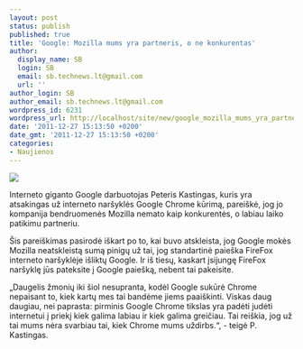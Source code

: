 ```yaml
---
layout: post
status: publish
published: true
title: 'Google: Mozilla mums yra partneris, o ne konkurentas'
author:
  display_name: SB
  login: SB
  email: sb.technews.lt@gmail.com
  url: ''
author_login: SB
author_email: sb.technews.lt@gmail.com
wordpress_id: 6231
wordpress_url: http://localhost/site/new/google_mozilla_mums_yra_partneris_o_ne_konkurentas/
date: '2011-12-27 15:13:50 +0200'
date_gmt: '2011-12-27 15:13:50 +0200'
categories:
- Naujienos
---
```

<div class="imgright"><img src="http://technews.lt/upload/firefoxogo.jpg"  /></div>
<p>Interneto giganto Google darbuotojas Peteris Kastingas, kuris yra atsakingas už interneto naršyklės Google Chrome kūrimą, pareiškė, jog jo kompanija bendruomenės Mozilla nemato kaip konkurentės, o labiau laiko patikimu partneriu.</p>
<p>Šis pareiškimas pasirodė iškart po to, kai buvo atskleista, jog Google mokės Mozilla neatskleistą sumą pinigų už tai, jog standartinė paieška FireFox interneto naršyklėje išliktų Google. Ir iš tiesų, kaskart įsijungę FireFox naršyklę jūs pateksite į Google paiešką, nebent tai pakeisite.</p>
<p>„Daugelis žmonių iki šiol nesupranta, kodėl Google sukūrė Chrome nepaisant to, kiek kartų mes tai bandėme jiems paaiškinti. Viskas daug daugiau, nei paprasta: pirminis Google Chrome tikslas yra padėti judėti internetui į priekį kiek galima labiau ir kiek galima greičiau. Tai reiškia, jog už tai mums nėra svarbiau tai, kiek Chrome mums uždirbs.“, - teigė P. Kastingas.</p>
